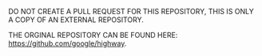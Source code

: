 DO NOT CREATE A PULL REQUEST FOR THIS REPOSITORY, THIS IS ONLY A COPY OF AN EXTERNAL REPOSITORY.

THE ORGINAL REPOSITORY CAN BE FOUND HERE: https://github.com/google/highway.